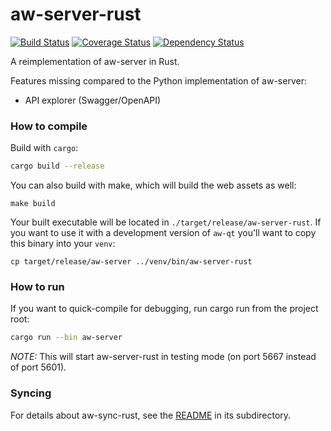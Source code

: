 aw-server-rust
==============

[![Build Status](https://github.com/ActivityWatch/aw-server-rust/workflows/Build/badge.svg?branch=master)](https://github.com/ActivityWatch/aw-server-rust/actions?query=workflow%3ABuild+branch%3Amaster)
[![Coverage Status](https://codecov.io/gh/ActivityWatch/aw-server-rust/branch/master/graph/badge.svg)](https://codecov.io/gh/ActivityWatch/aw-server-rust)
[![Dependency Status](https://deps.rs/repo/github/activitywatch/aw-server-rust/status.svg)](https://deps.rs/repo/github/activitywatch/aw-server-rust)

A reimplementation of aw-server in Rust.

Features missing compared to the Python implementation of aw-server:

 - API explorer (Swagger/OpenAPI)

### How to compile

Build with `cargo`:

```sh
cargo build --release
```

You can also build with make, which will build the web assets as well:

```
make build
```

Your built executable will be located in `./target/release/aw-server-rust`. If you want to use it with a development version of `aw-qt` you'll want to copy this binary into your `venv`:

```shell
cp target/release/aw-server ../venv/bin/aw-server-rust
```


### How to run

If you want to quick-compile for debugging, run cargo run from the project root:

```sh
cargo run --bin aw-server
```

*NOTE:* This will start aw-server-rust in testing mode (on port 5667 instead of port 5601).

### Syncing

For details about aw-sync-rust, see the [README](./aw-sync/README.md) in its subdirectory.
